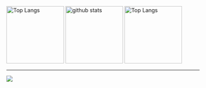 <p>
  <img alt="Top Langs" height="150px" src="https://github-readme-stats.vercel.app/api/top-langs/?username=sikigasa&layout=compact&show_icons=true&theme=onedark" />
  <img alt="github stats" height="150px" src="https://github-readme-stats.vercel.app/api?username=sikigasa&theme=onedark&show_icons=ture" />
  <img alt="Top Langs" height="150px" src="http://github-profile-summary-cards.vercel.app/api/cards/most-commit-language?username=sikigasa&theme=onedark" />
</p>
<hr>

![](https://github-profile-trophy.vercel.app/?username=sikigasa&theme=onedark)
<!--   <img alt="github contribute" width= "100%" src="http://github-profile-summary-cards.vercel.app/api/cards/profile-details?username=sikigasa&theme=github" /> -->
